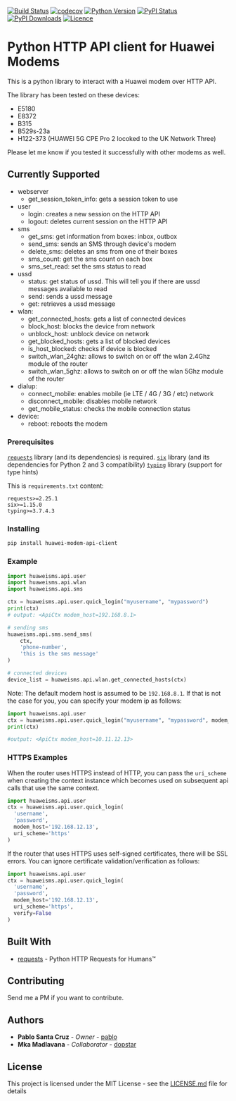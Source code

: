 [![Build Status](https://github.com/dopstar/huawei-modem-python-api-client/workflows/build/badge.svg?branch=master)](https://github.com/dopstar/huawei-modem-python-api-client/actions?query=workflow%3Abuild)
[![codecov](https://codecov.io/gh/dopstar/huawei-modem-python-api-client/branch/master/graph/badge.svg)](https://codecov.io/gh/dopstar/huawei-modem-python-api-client)
[![Python Version](https://img.shields.io/pypi/pyversions/huawei-modem-api-client.svg)](https://pypi.python.org/pypi/huawei-modem-api-client)
[![PyPI Status](https://img.shields.io/pypi/v/huawei-modem-api-client.svg)](https://pypi.python.org/pypi/huawei-modem-api-client)
[![PyPI Downloads](https://img.shields.io/pypi/dm/huawei-modem-api-client.svg)](https://pypi.python.org/pypi/huawei-modem-api-client)
[![Licence](https://img.shields.io/github/license/pablo/huawei-modem-python-api-client.svg)](https://raw.githubusercontent.com/pablo/huawei-modem-python-api-client/master/LICENSE.md)

# Python HTTP API client for Huawei Modems

This is a python library to interact with a Huawei modem over HTTP API.

The library has been tested on these devices:
* E5180
* E8372
* B315
* B529s-23a
* H122-373 (HUAWEI 5G CPE Pro 2 locoked to the UK Network Three)

Please let me know if you tested it successfully with other modems as well.

## Currently Supported

* webserver
   * get_session_token_info: gets a session token to use
* user
   * login: creates a new session on the HTTP API
   * logout: deletes current session on the HTTP API
* sms
   * get_sms: get information from boxes: inbox, outbox
   * send_sms: sends an SMS through device's modem
   * delete_sms: deletes an sms from one of their boxes
   * sms_count: get the sms count on each box
   * sms_set_read: set the sms status to read
* ussd
   * status: get status of ussd. This will tell you if there are ussd messages available to read
   * send: sends a ussd message
   * get: retrieves a ussd message
* wlan:
    * get_connected_hosts: gets a list of connected devices
    * block_host: blocks the device from network
    * unblock_host: unblock device on network
    * get_blocked_hosts: gets a list of blocked devices
    * is_host_blocked: checks if device is blocked
    * switch_wlan_24ghz: allows to switch on or off the wlan 2.4Ghz module of the router
    * switch_wlan_5ghz: allows to switch on or off the wlan 5Ghz module of the router
* dialup:
    * connect_mobile: enables mobile (ie LTE / 4G / 3G / etc) network
    * disconnect_mobile: disables mobile network
    * get_mobile_status: checks the mobile connection status
* device:
    * reboot: reboots the modem

### Prerequisites

[`requests`](https://github.com/requests/requests) library (and its dependencies) is required.
[`six`](https://pypi.org/project/six/) library (and its dependencies for Python 2 and 3 compatibility)
[`typing`](https://docs.python.org/3/library/typing.html) library (support for type hints)

This is `requirements.txt` content:

```
requests>=2.25.1
six>=1.15.0
typing>=3.7.4.3
```

### Installing

```bash
pip install huawei-modem-api-client
```

### Example
```python
import huaweisms.api.user
import huaweisms.api.wlan
import huaweisms.api.sms

ctx = huaweisms.api.user.quick_login("myusername", "mypassword")
print(ctx)
# output: <ApiCtx modem_host=192.168.8.1>

# sending sms
huaweisms.api.sms.send_sms(
    ctx,
    'phone-number',
    'this is the sms message'
)

# connected devices
device_list = huaweisms.api.wlan.get_connected_hosts(ctx)

```

Note: The default modem host is assumed to be `192.168.8.1`. If that is not the case for you, you can specify your modem ip as follows:

```python
import huaweisms.api.user
ctx = huaweisms.api.user.quick_login("myusername", "mypassword", modem_host='10.11.12.13')
print(ctx)

#output: <ApiCtx modem_host=10.11.12.13>
```

### HTTPS Examples

When the router uses HTTPS instead of HTTP, you can pass the `uri_scheme` when creating the context instance which
becomes used on subsequent api calls that use the same context.
```python
import huaweisms.api.user
ctx = huaweisms.api.user.quick_login(
  'username',
  'password',
  modem_host='192.168.12.13',
  uri_scheme='https'
)
```

If the router that uses HTTPS uses self-signed certificates, there will be SSL errors. You can ignore certificate 
validation/verification as follows:
```python
import huaweisms.api.user
ctx = huaweisms.api.user.quick_login(
  'username',
  'password',
  modem_host='192.168.12.13',
  uri_scheme='https',
  verify=False
)
```

## Built With

* [requests](https://github.com/requests/requests) - Python HTTP Requests for Humans™

## Contributing

Send me a PM if you want to contribute. 

## Authors

* **Pablo Santa Cruz** - *Owner* - [pablo](https://github.com/pablo)
* **Mka Madlavana** - *Collaborator* - [dopstar](https://github.com/dopstar)

## License

This project is licensed under the MIT License - see the [LICENSE.md](LICENSE.md) file for details

